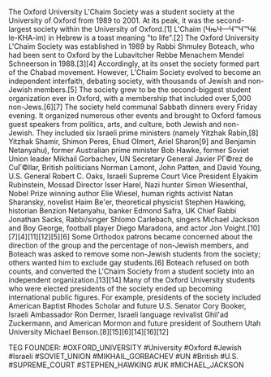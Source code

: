 
The Oxford University L'Chaim Society was a student society at the University of Oxford from 1989 to 2001. At its peak, it was the second-largest society within the University of Oxford.[1]
L'Chaim (ЧњЧ—Ч™Ч™Чќ le-KHA-im) in Hebrew is a toast meaning "to life".[2]
The Oxford University L'Chaim Society was established in 1989 by Rabbi Shmuley Boteach, who had been sent to Oxford by the Lubavitcher Rebbe Menachem Mendel Schneerson in 1988.[3][4] Accordingly, at its onset the society formed part of the Chabad movement. However, L'Chaim Society evolved to become an independent interfaith, debating society, with thousands of Jewish and non-Jewish members.[5] The society grew to be the second-biggest student organization ever in Oxford, with a membership that included over 5,000 non-Jews.[6][7]
The society held communal Sabbath dinners every Friday evening. It organized numerous other events and brought to Oxford famous guest speakers from politics, arts, and culture, both Jewish and non-Jewish. They included six Israeli prime ministers (namely Yitzhak Rabin,[8] Yitzhak Shamir, Shimon Peres, Ehud Olmert, Ariel Sharon[9] and Benjamin Netanyahu), former Australian prime minister Bob Hawke, former Soviet Union leader Mikhail Gorbachev, UN Secretary General Javier PГ©rez de CuГ©llar, British politicians Norman Lamont, John Patten, and David Young, U.S. General Robert C. Oaks, Israeli Supreme Court Vice President Elyakim Rubinstein, Mossad Director Isser Harel, Nazi hunter Simon Wiesenthal,  Nobel Prize winning author Elie Wiesel, human rights activist Natan Sharansky, novelist Haim Be'er, theoretical physicist Stephen Hawking, historian Benzion Netanyahu, banker Edmond Safra, UK Chief Rabbi Jonathan Sacks, Rabbi/singer Shlomo Carlebach, singers Michael Jackson and Boy George, football player Diego Maradona, and actor Jon Voight.[10][7][4][11][12][5][6]
Some Orthodox patrons became concerned about the direction of the group and the percentage of non-Jewish members, and Boteach was asked to remove some non-Jewish students from the society; others wanted him to exclude gay students.[6] Boteach refused on both counts, and converted the L'Chaim Society from a student society into an independent organization.[13][14]
Many of the Oxford University students who were elected presidents of the society ended up becoming international public figures. For example, presidents of the society included American Baptist Rhodes Scholar and future U.S. Senator Cory Booker, Israeli Ambassador Ron Dermer, Israeli language revivalist Ghil'ad Zuckermann, and American Mormon and future president of Southern Utah University Michael Benson.[8][15][6][14][16][12]




TEG FOUNDER:
#OXFORD_UNIVERSITY
#University
#Oxford
#Jewish
#Israeli
#SOVIET_UNION
#MIKHAIL_GORBACHEV
#UN
#British
#U.S.
#SUPREME_COURT
#STEPHEN_HAWKING
#UK
#MICHAEL_JACKSON